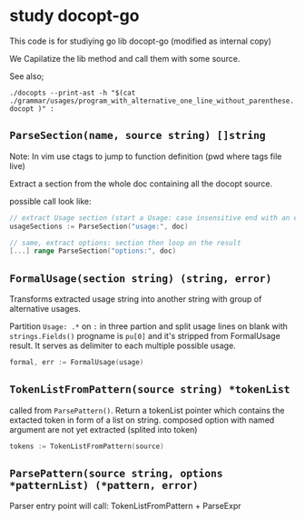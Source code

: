 # study docopt-go

This code is for studiying go lib docopt-go (modified as internal copy)

We Capilatize the lib method and call them with some source.

See also;

`./docopts --print-ast -h "$(cat ./grammar/usages/program_with_alternative_one_line_without_parenthese.docopt )" :`

## `ParseSection(name, source string) []string`

Note: In vim use ctags to jump to function definition (pwd where tags file live)

Extract a section from the whole doc containing all the docopt source.

possible call look like:

```go
// extract Usage section (start a Usage: case insensitive end with an empty line)
usageSections := ParseSection("usage:", doc)

// same, extract options: section then loop on the result
[...] range ParseSection("options:", doc)
```

## `FormalUsage(section string) (string, error)`

Transforms extracted usage string into another string with group of alternative usages.

Partition `Usage: .*` on `:` in three partion and split usage lines on blank with `strings.Fields()`
progname is `pu[0]` and it's stripped from FormalUsage result. It serves as delimiter to each multiple
possible usage.

```go
formal, err := FormalUsage(usage)
```

## `TokenListFromPattern(source string) *tokenList`

called from `ParsePattern()`.
Return a tokenList pointer which contains the extacted token in form of a list on string.
composed option with named argument are not yet extracted (splited into token)

```go
tokens := TokenListFromPattern(source)
```

## `ParsePattern(source string, options *patternList) (*pattern, error)`

Parser entry point will call: TokenListFromPattern + ParseExpr

